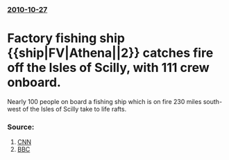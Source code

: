### [2010-10-27](/news/2010/10/27/index.md)

# Factory fishing ship {{ship|FV|Athena||2}} catches fire off the Isles of Scilly, with 111 crew onboard. 

Nearly 100 people on board a fishing ship which is on fire 230 miles south-west of the Isles of Scilly take to life rafts.


### Source:

1. [CNN](http://edition.cnn.com/2010/WORLD/europe/10/27/uk.ship.rescue/index.html?eref=edition)
2. [BBC](http://www.bbc.co.uk/news/uk-england-cornwall-11633974)
